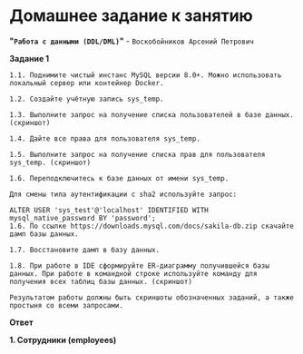 # Домашнее задание к занятию   
**"`Работа с данными (DDL/DML)`"** - `Воскобойников Арсений Петрович`  
   
**Задание 1**  
``` 
1.1. Поднимите чистый инстанс MySQL версии 8.0+. Можно использовать локальный сервер или контейнер Docker.

1.2. Создайте учётную запись sys_temp.

1.3. Выполните запрос на получение списка пользователей в базе данных. (скриншот)

1.4. Дайте все права для пользователя sys_temp.

1.5. Выполните запрос на получение списка прав для пользователя sys_temp. (скриншот)

1.6. Переподключитесь к базе данных от имени sys_temp.

Для смены типа аутентификации с sha2 используйте запрос:

ALTER USER 'sys_test'@'localhost' IDENTIFIED WITH mysql_native_password BY 'password';
1.6. По ссылке https://downloads.mysql.com/docs/sakila-db.zip скачайте дамп базы данных.

1.7. Восстановите дамп в базу данных.

1.8. При работе в IDE сформируйте ER-диаграмму получившейся базы данных. При работе в командной строке используйте команду для получения всех таблиц базы данных. (скриншот)

Результатом работы должны быть скриншоты обозначенных заданий, а также простыня со всеми запросами.
``` 

**Ответ**  

**1. Сотрудники (employees)**  
  